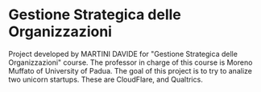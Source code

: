 # Gestione Strategica delle Organizzazioni

Project developed by MARTINI DAVIDE  for "Gestione Strategica delle Organizzazioni" course. The professor in charge of this course is Moreno Muffato of University of Padua. The goal of this project is to try to analize two unicorn startups. These are CloudFlare, and Qualtrics. 
